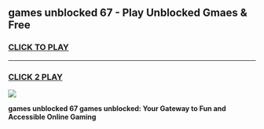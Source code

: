 
## games unblocked 67 - Play Unblocked Gmaes & Free
<h3>
<a href="https://premium.freeplayer.one?title=games_unblocked_67&ref=20F">CLICK TO PLAY</a></h3>
<hr>

<h3>
<a href="https://premium.freeplayer.one?title=games_unblocked_67&ref=20F">CLICK 2 PLAY</a>
  
</h3>

<a href="https://premium.freeplayer.one?title=games_unblocked_67&ref=20F/"><img src="https://clearcache.store/games.png"></a>


**games unblocked 67 games unblocked: Your Gateway to Fun and Accessible Online Gaming**

